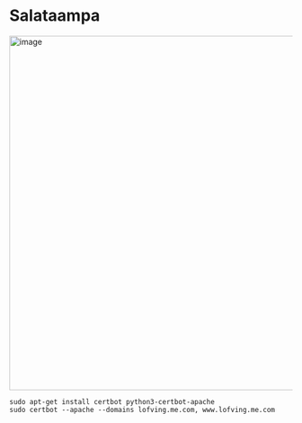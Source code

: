 # Salataampa

<img width="1103" height="630" alt="image" src="https://github.com/user-attachments/assets/43d523b8-6d5a-4bd2-a9bd-3119a37515eb" />

    sudo apt-get install certbot python3-certbot-apache
    sudo certbot --apache --domains lofving.me.com, www.lofving.me.com
